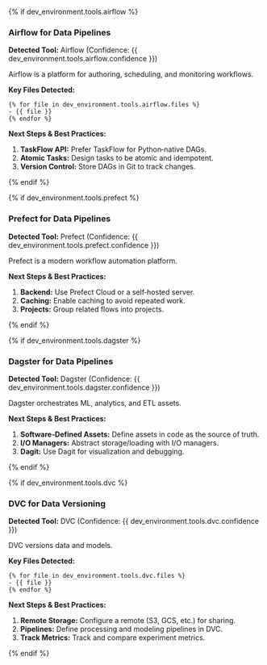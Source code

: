 {% if dev_environment.tools.airflow %}

### Airflow for Data Pipelines

**Detected Tool:** Airflow (Confidence:
{{ dev_environment.tools.airflow.confidence }})

Airflow is a platform for authoring, scheduling, and monitoring workflows.

**Key Files Detected:**

```text
{% for file in dev_environment.tools.airflow.files %}
- {{ file }}
{% endfor %}
```

**Next Steps & Best Practices:**

1. **TaskFlow API:** Prefer TaskFlow for Python‑native DAGs.
2. **Atomic Tasks:** Design tasks to be atomic and idempotent.
3. **Version Control:** Store DAGs in Git to track changes.

{% endif %}

{% if dev_environment.tools.prefect %}

### Prefect for Data Pipelines

**Detected Tool:** Prefect (Confidence:
{{ dev_environment.tools.prefect.confidence }})

Prefect is a modern workflow automation platform.

**Next Steps & Best Practices:**

1. **Backend:** Use Prefect Cloud or a self‑hosted server.
2. **Caching:** Enable caching to avoid repeated work.
3. **Projects:** Group related flows into projects.

{% endif %}

{% if dev_environment.tools.dagster %}

### Dagster for Data Pipelines

**Detected Tool:** Dagster (Confidence:
{{ dev_environment.tools.dagster.confidence }})

Dagster orchestrates ML, analytics, and ETL assets.

**Next Steps & Best Practices:**

1. **Software‑Defined Assets:** Define assets in code as the source of truth.
2. **I/O Managers:** Abstract storage/loading with I/O managers.
3. **Dagit:** Use Dagit for visualization and debugging.

{% endif %}

{% if dev_environment.tools.dvc %}

### DVC for Data Versioning

**Detected Tool:** DVC (Confidence:
{{ dev_environment.tools.dvc.confidence }})

DVC versions data and models.

**Key Files Detected:**

```text
{% for file in dev_environment.tools.dvc.files %}
- {{ file }}
{% endfor %}
```

**Next Steps & Best Practices:**

1. **Remote Storage:** Configure a remote (S3, GCS, etc.) for sharing.
2. **Pipelines:** Define processing and modeling pipelines in DVC.
3. **Track Metrics:** Track and compare experiment metrics.

{% endif %}
